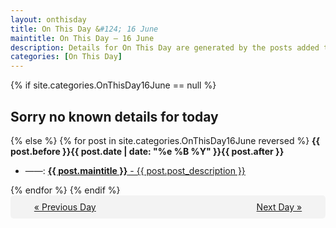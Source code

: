 ```yaml
---
layout: onthisday
title: On This Day &#124; 16 June
maintitle: On This Day — 16 June
description: Details for On This Day are generated by the posts added to the website so the content is subject to changes/updates over time.
categories: [On This Day]
---
```


{% if site.categories.OnThisDay16June == null %}
<h2>Sorry no known details for today</h2>
{% else %}
{% for post in site.categories.OnThisDay16June reversed %}
<strong>{{ post.before }}{{ post.date | date: "%e %B %Y" }}{{ post.after }}</strong>
<ul>
<li> ——: <a class="{{ post.class }}" href="{{ post.url }}"><strong>{{ post.maintitle }}</strong> - {{ post.post_description }}</a></li>
</ul>
{% endfor %}
{% endif %}
<br />
<div style="background-color: #f3f3f3; padding: 10px; border-radius: 5px; text-align: center; display: flex; justify-content: space-evenly;">
<a href="/onthisday/06/06-15">« Previous Day</a>
<span style="visibility:hidden;">[ Visit Leap Year February 29 ]</span>
<a href="/onthisday/06/06-17">Next Day »</a>
</div>
